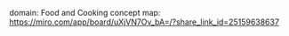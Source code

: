 domain: Food and Cooking
concept map: https://miro.com/app/board/uXjVN7Ov_bA=/?share_link_id=25159638637
